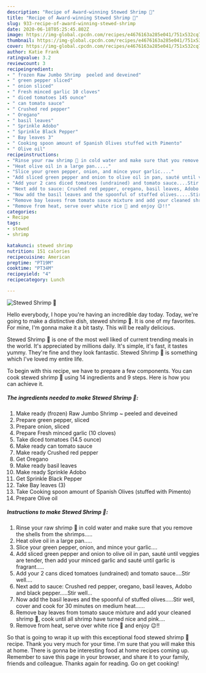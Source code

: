 ```yaml
---
description: "Recipe of Award-winning Stewed Shrimp 🍤"
title: "Recipe of Award-winning Stewed Shrimp 🍤"
slug: 933-recipe-of-award-winning-stewed-shrimp
date: 2020-06-18T05:25:45.802Z
image: https://img-global.cpcdn.com/recipes/e4676163a285e041/751x532cq70/stewed-shrimp-🍤-recipe-main-photo.jpg
thumbnail: https://img-global.cpcdn.com/recipes/e4676163a285e041/751x532cq70/stewed-shrimp-🍤-recipe-main-photo.jpg
cover: https://img-global.cpcdn.com/recipes/e4676163a285e041/751x532cq70/stewed-shrimp-🍤-recipe-main-photo.jpg
author: Katie Frank
ratingvalue: 3.2
reviewcount: 3
recipeingredient:
- " frozen Raw Jumbo Shrimp  peeled and deveined"
- " green pepper sliced"
- " onion sliced"
- " Fresh minced garlic 10 cloves"
- " diced tomatoes 145 ounce"
- " can tomato sauce"
- " Crushed red pepper"
- " Oregano"
- " basil leaves"
- " Sprinkle Adobo"
- " Sprinkle Black Pepper"
- " Bay leaves 3"
- " Cooking spoon amount of Spanish Olives stuffed with Pimento"
- " Olive oil"
recipeinstructions:
- "Rinse your raw shrimp 🍤 in cold water and make sure that you remove the shells from the shrimps....."
- "Heat olive oil in a large pan....."
- "Slice your green pepper, onion, and mince your garlic...."
- "Add sliced green pepper and onion to olive oil in pan, sauté until veggies are tender, then add your minced garlic and sauté until garlic is fragrant....."
- "Add your 2 cans diced tomatoes (undrained) and tomato sauce....Stir well...."
- "Next add to sauce: Crushed red pepper, oregano, basil leaves, Adobo and black pepper.....Stir well..."
- "Now add the basil leaves and the spoonful of stuffed olives.....Stir well, cover and cook for 30 minutes on medium heat......"
- "Remove bay leaves from tomato sauce mixture and add your cleaned shrimp 🍤, cook until all shrimp have turned nice and pink...."
- "Remove from heat, serve over white rice 🍚 and enjoy 😉!!"
categories:
- Recipe
tags:
- stewed
- shrimp

katakunci: stewed shrimp 
nutrition: 151 calories
recipecuisine: American
preptime: "PT19M"
cooktime: "PT34M"
recipeyield: "4"
recipecategory: Lunch

---
```



![Stewed Shrimp 🍤](https://img-global.cpcdn.com/recipes/e4676163a285e041/751x532cq70/stewed-shrimp-🍤-recipe-main-photo.jpg)

Hello everybody, I hope you're having an incredible day today. Today, we're going to make a distinctive dish, stewed shrimp 🍤. It is one of my favorites. For mine, I'm gonna make it a bit tasty. This will be really delicious.

Stewed Shrimp 🍤 is one of the most well liked of current trending meals in the world. It's appreciated by millions daily. It's simple, it's fast, it tastes yummy. They're fine and they look fantastic. Stewed Shrimp 🍤 is something which I've loved my entire life.




To begin with this recipe, we have to prepare a few components. You can cook stewed shrimp 🍤 using 14 ingredients and 9 steps. Here is how you can achieve it.

<!--inarticleads1-->

##### The ingredients needed to make Stewed Shrimp 🍤:

1. Make ready  (frozen) Raw Jumbo Shrimp ~ peeled and deveined
1. Prepare  green pepper, sliced
1. Prepare  onion, sliced
1. Prepare  Fresh minced garlic (10 cloves)
1. Take  diced tomatoes (14.5 ounce)
1. Make ready  can tomato sauce
1. Make ready  Crushed red pepper
1. Get  Oregano
1. Make ready  basil leaves
1. Make ready  Sprinkle Adobo
1. Get  Sprinkle Black Pepper
1. Take  Bay leaves (3)
1. Take  Cooking spoon amount of Spanish Olives (stuffed with Pimento)
1. Prepare  Olive oil




<!--inarticleads2-->

##### Instructions to make Stewed Shrimp 🍤:

1. Rinse your raw shrimp 🍤 in cold water and make sure that you remove the shells from the shrimps.....
1. Heat olive oil in a large pan.....
1. Slice your green pepper, onion, and mince your garlic....
1. Add sliced green pepper and onion to olive oil in pan, sauté until veggies are tender, then add your minced garlic and sauté until garlic is fragrant.....
1. Add your 2 cans diced tomatoes (undrained) and tomato sauce....Stir well....
1. Next add to sauce: Crushed red pepper, oregano, basil leaves, Adobo and black pepper.....Stir well...
1. Now add the basil leaves and the spoonful of stuffed olives.....Stir well, cover and cook for 30 minutes on medium heat......
1. Remove bay leaves from tomato sauce mixture and add your cleaned shrimp 🍤, cook until all shrimp have turned nice and pink....
1. Remove from heat, serve over white rice 🍚 and enjoy 😉!!




So that is going to wrap it up with this exceptional food stewed shrimp 🍤 recipe. Thank you very much for your time. I'm sure that you will make this at home. There is gonna be interesting food at home recipes coming up. Remember to save this page in your browser, and share it to your family, friends and colleague. Thanks again for reading. Go on get cooking!
